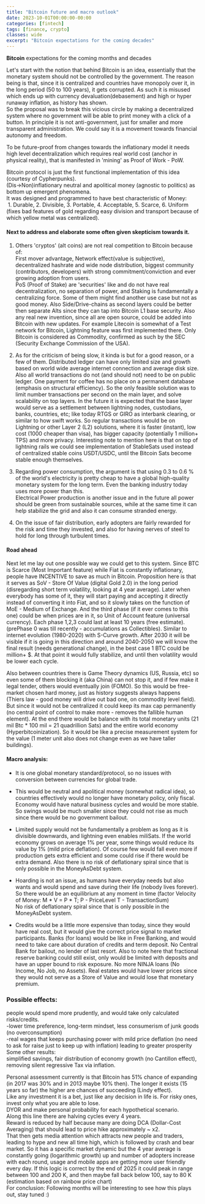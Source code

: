 ```yaml
---
title: "Bitcoin future and macro outlook"
date: 2023-10-01T00:00:00-00:00
categories: [fintech]
tags: [finance, crypto]
classes: wide
excerpt: "Bitcoin expectations for the coming decades"
---
```


**Bitcoin** expectations for the coming months and decades<br>

Let's start with the notion that behind Bitcoin is an idea, essentially that the monetary system should not be controlled by the government. The reason being is that, since it is centralized and countries have monopoly over it, in the long period (50 to 100 years), it gets corrupted. As such it is misused which ends up with currency devaluation(debasement) and high or hyper runaway inflation, as history has shown.  
So the proposal was to break this vicious circle by making a decentralized system where no government will be able to print money with a click of a button. In principle it is not anti-government, just for smaller and more transparent administration. We could say it is a movement towards financial autonomy and freedom.

To be future-proof from changes towards the inflationary model it needs high level decentralization which requires real world cost (anchor in physical reality), that is manifested in 'mining' as Proof of Work - PoW.  

Bitcoin protocol is just the first functional implementation of this idea (courtesy of Cypherpunks).  
(Dis->Non)inflationary neutral and apolitical money (agnostic to politics) as bottom up emergent phenomena.  
It was designed and programmed to have best characteristic of Money:  
&nbsp;1. Durable, 2. Divisible, 3. Portable, 4. Acceptable, 5. Scarce, 6. Uniform  
(fixes bad features of gold regarding easy division and transport because of which yellow metal was centralized).

#### Next to address and elaborate some often given skepticism towards it.

1. Others 'cryptos' (alt coins) are not real competition to Bitcoin because of:  
First mover advantage, Network effect(value is subjective), decentralized hashrate and wide  node distribution, biggest community (contributors, developers) with strong commitment/conviction and ever growing adoption from users.  
PoS (Proof of Stake) are 'securities' like and do not have real decentralization, no separation of power, and Staking is fundamentally a centralizing force. Some of them might find another use case but not as good money. Also Side/Drive-chains as second layers could be better then separate Alts since they can tap into Bitcoin L1 base security.
Also any real new invention, since all are open source, could be added into Bitcoin with new updates. For example Litecoin is somewhat of a Test network for Bitcoin, Lightning feature was first implemented there.
Only Bitcoin is considered as Commodity, confirmed as such by the SEC (Security Exchange Commission of the USA).

2. As for the criticism of being slow, it kinda is but for a good reason, or a few of them.
Distributed ledger can have only limited size and growth based on world wide average internet connection and average disk size. Also all world transactions do not (and should not) need to be on public ledger. One payment for coffee has no place on a permanent database (emphasis on structural efficiency).
So the only feasible solution was to limit number transactions per second on the main layer, and solve scalability on top layers. In the future it is expected that the base layer would serve as a settlement between lightning nodes, custodians, banks, countries, etc; like today RTGS or GIRO as interbank clearing, or similar to how swift works. So regular transactions would be on Lightning or other Layer 2 (L2) solutions, where it is faster (instant), low cost (1000 cheaper than visa), has bigger capacity (potentially 1 million+ TPS) and more privacy.
Interesting note to mention here is that on top of lightning rails we could see implementation of StableSats used instead of centralized stable coins USDT/USDC, until the Bitcoin Sats become stable enough themselves.

3. Regarding power consumption, the argument is that using 0.3 to 0.6 % of the world's electricity is pretty cheap to have a global high-quality monetary system for the long term. Even the banking industry today uses more power than this.  
Electrical Power production is another issue and in the future all power should be green from sustainable sources, while at the same time it can help stabilize the grid and also it can consume stranded energy.

4. On the issue of fair distribution, early adopters are fairly rewarded for the risk and time they invested, and also for having nerves of steel to hold for long through turbulent times.

#### Road ahead
Next let me lay out one possible way we could get to this system. Since BTC is Scarce (Most Important feature) while Fiat is constantly inflationary, people have INCENTIVE to save as much in Bitcoin.
Proposition here is that it serves as SoV - Store Of Value (digital Gold 2.0) in the long period (disregarding short term volatility, looking at 4 year average).
Later when everybody has some of it, they will start paying and accepting it directly instead of converting it into Fiat, and so it slowly takes on the function of MoE - Medium of Exchange.
And the third phase (if it ever comes to this one) could be when prices are in it, so Unit of Account feature (universal currency).
Each phase 1,2,3 could last at least 10 years (free estimate). (prePhase 0 was till recently - accumulations as Collectibles). Similar to internet evolution (1980-2020) with S-Curve growth.
After 2030 it will be visible if it is going in this direction and around 2040-2050 we will know the final result (needs generational change), in the best case 1 BTC could be million+ $. At that point it would fully stabilize, and until then volatility would be lower each cycle.

Also between countries there is Game Theory dynamics (US, Russia, etc) so even some of them blocking it (aka China) can not stop it, and if few make it legal tender, others would eventually join (FOMO). So this would be free-market chosen hard money, just as history suggests always happens (Thiers law - good money will drive out bad one, on commodity level field). But since it would not be centralized it could keep its max cap permanently (no central point of control to make more - removes the fallible human element). At the end there would be balance with its total monetary units (21 mil Btc * 100 mil = 21 quadrillion Sats) and the entire world economy (Hyperbitcoinization).
So it would be like a precise measurement system for the value (1 meter unit also does not change even as we have taller buildings).

#### Macro analysis:
* It is one global monetary standard/protocol, so no issues with conversion between currencies for global trade.
 
* This would be neutral and apolitical money (somewhat radical idea), so countries effectively would no longer have monetary policy, only fiscal. Economy would have natural business cycles and would be more stable. So swings would be much smaller since they could not rise as much since there would be no government bailout.

* Limited supply would not be fundamentally a problem as long as it is divisible downwards, and lightning even enables miliSats.
If the world economy grows on average 1% per year, some things would reduce its value by 1% (mild price deflation). Of course few would fall even more if production gets extra efficient and some could rise if there would be extra demand. Also there is no risk of deflationary spiral since that is only possible in the MoneyAsDebt system.

* Hoarding is not an issue, as humans have everyday needs but also wants and would spend and save during their life (nobody lives forever). So there would be an equilibrium at any moment in time (factor Velocity of Money: M * V = P * T; P - PriceLevel T - TransactionSum)  
No risk of deflationary spiral since that is only possible in the MoneyAsDebt system.

* Credits would be a little more expensive than today, since they would have real cost, but it would give the correct price signal to market participants. Banks (for loans) would be like in Free Banking, and would need to take care about duration of credits and term deposit. No Central Bank for bailout, no lender of last resort.
Also to note here that fractional reserve banking could still exist, only would be limited with deposits and have an upper bound to risk exposure. No more NINJA loans (No Income, No Job, no Assets).
Real estates would have lower prices since they would not serve as a Store of Value and would lose that monetary premium.


### Possible effects:
people would spend more prudently, and would take only calculated risks/credits.  
-lower time preference, long-term mindset, less consumerism of junk goods (no overconsumption)  
-real wages that keeps purchasing power with mild price deflation (no need to ask for raise just to keep up with inflation) leading to greater prosperity  
Some other results:  
simplified savings, fair distribution of economy growth (no Cantillon effect), removing silent regressive Tax via inflation.

Personal assessment currently is that Bitcoin has 51% chance of expanding (in 2017 was 30% and in 2013 maybe 10% then). The longer it exists (15 years so far) the higher are chances of succeeding (Lindy effect).  
Like any investment it is a bet, just like any decision in life is. For risky ones, invest only what you are able to lose.  
DYOR and make personal probability for each hypothetical scenario.  
Along this line there are halving cycles every 4 years.  
Reward is reduced by half because many are doing DCA (Dollar-Cost Averaging) that should lead to price hike approximately ~ x2.  
That then gets media attention which attracts new people and traders, leading to hype and new all time high, which is followed by crash and bear market. So it has a specific market dynamic but the 4 year average is constantly going (logarithmic growth) up and number of adopters increase with each round, usage and mobile apps are getting more user friendly every day. If this logic is correct by the end of 2025 it could peak in range between 100 and 200 K, and then maybe fall back below 100, say to 80 K (estimation based on rainbow price chart)  
For conclusion: Following months will be interesting to see how this plays out, stay tuned :)
